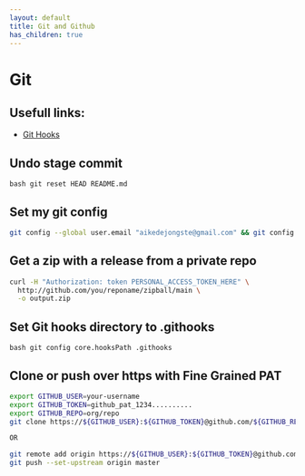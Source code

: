 ```yaml
---
layout: default
title: Git and Github
has_children: true
---
```


# Git

## Usefull links:

* [Git Hooks](https://www.atlassian.com/git/tutorials/git-hooks)

## Undo stage commit
```bash git reset HEAD README.md```

## Set my git config
```bash
git config --global user.email "aikedejongste@gmail.com" && git config --global user.name "Aike de Jongste"
```
## Get a zip with a release from a private repo

```bash
curl -H "Authorization: token PERSONAL_ACCESS_TOKEN_HERE" \
  http://github.com/you/reponame/zipball/main \
  -o output.zip
```

## Set Git hooks directory to .githooks

```bash git config core.hooksPath .githooks```


## Clone or push over https with Fine Grained PAT

```bash
export GITHUB_USER=your-username
export GITHUB_TOKEN=github_pat_1234..........
export GITHUB_REPO=org/repo
git clone https://${GITHUB_USER}:${GITHUB_TOKEN}@github.com/${GITHUB_REPO}

OR

git remote add origin https://${GITHUB_USER}:${GITHUB_TOKEN}@github.com/${GITHUB_REPO}
git push --set-upstream origin master
```
